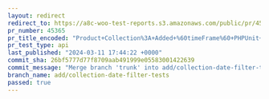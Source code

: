 ```yaml
---
layout: redirect
redirect_to: https://a8c-woo-test-reports.s3.amazonaws.com/public/pr/45365/api/index.html
pr_number: 45365
pr_title_encoded: "Product+Collection%3A+Added+%60timeFrame%60+PHPUnit+Tests"
pr_test_type: api
last_published: "2024-03-11 17:44:22 +0000"
commit_sha: 26bf5777d77f8709aab491999e05583001422639
commit_message: "Merge branch 'trunk' into add/collection-date-filter-tests"
branch_name: add/collection-date-filter-tests
passed: true
---
```


